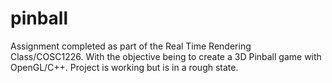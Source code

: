 # pinball
Assignment completed as part of the Real Time Rendering Class/COSC1226.
With the objective being to create a 3D Pinball game with OpenGL/C++.
Project is working but is in a rough state.
